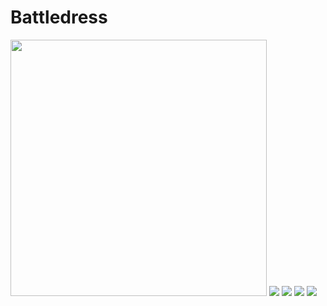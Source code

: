 # Battledress

<img src="/pub/pix/battledress-army-officer-and-soldiers.avif" style="width:410px; height: auto;">

<img src=/pub/pix/battledress-zippermod1.avif>
<img src=/pub/pix/battledress-zippermod2.avif>
<img src=/pub/pix/battledress-camoflauge.avif>
<img src=/pub/pix/battledress-emporio-armani.avif>

